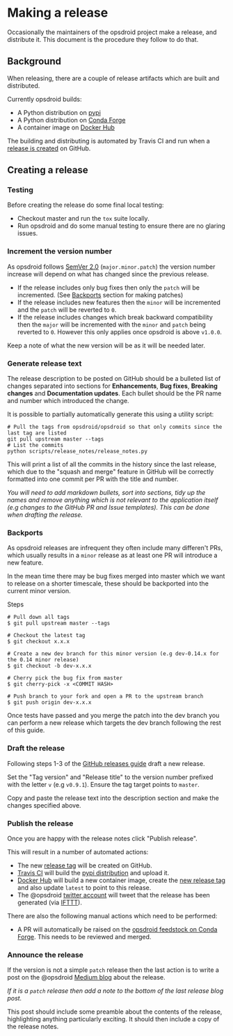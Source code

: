 # Making a release

Occasionally the maintainers of the opsdroid project make a release, and
distribute it.  This document is the procedure they follow to do that.

## Background

When releasing, there are a couple of release artifacts which are built and distributed.

Currently opsdroid builds:

- A Python distribution on [pypi](https://pypi.org/project/opsdroid/)
- A Python distribution on [Conda Forge](https://github.com/conda-forge/opsdroid-feedstock)
- A container image on [Docker Hub](https://hub.docker.com/r/opsdroid/opsdroid/)

The building and distributing is automated by Travis CI and run when a [release is created](https://help.github.com/articles/creating-releases/) on GitHub.

## Creating a release

### Testing

Before creating the release do some final local testing:

- Checkout master and run the `tox` suite locally.
- Run opsdroid and do some manual testing to ensure there are no glaring issues.

### Increment the version number

As opsdroid follows [SemVer 2.0](http://semver.org/) (`major.minor.patch`) the version number increase will depend on what has changed since the previous release.

- If the release includes only bug fixes then only the `patch` will be incremented. (See [Backports](#Backports) section for making patches)
- If the release includes new features then the `minor` will be incremented and the `patch` will be reverted to `0`.
- If the release includes changes which break backward compatibility then the `major` will be incremented with the `minor` and `patch` being reverted to `0`. However this only applies once opsdroid is above `v1.0.0`.

Keep a note of what the new version will be as it will be needed later.

### Generate release text

The release description to be posted on GitHub should be a bulleted list of changes separated into sections for **Enhancements**, **Bug fixes**, **Breaking changes** and **Documentation updates**. Each bullet should be the PR name and number which introduced the change.

It is possible to partially automatically generate this using a utility script:

```shell
# Pull the tags from opsdroid/opsdroid so that only commits since the last tag are listed
git pull upstream master --tags
# List the commits
python scripts/release_notes/release_notes.py
```

This will print a list of all the commits in the history since the last release, which due to the "squash and merge" feature in GitHub will be correctly formatted into one commit per PR with the title and number.

_You will need to add markdown bullets, sort into sections, tidy up the names and remove anything which is not relevant to the application itself (e.g changes to the GitHub PR and Issue templates). This can be done when drafting the release._

### Backports

As opsdroid releases are infrequent they often include many differen't PRs, which usually results in a `minor` release as at least one PR will introduce a new feature.

In the mean time there may be bug fixes merged into master which we want to release on a shorter timescale, these should be backported into the current minor version.

Steps

```console
# Pull down all tags
$ git pull upstream master --tags

# Checkout the latest tag
$ git checkout x.x.x

# Create a new dev branch for this minor version (e.g dev-0.14.x for the 0.14 minor release)
$ git checkout -b dev-x.x.x

# Cherry pick the bug fix from master
$ git cherry-pick -x <COMMIT HASH>

# Push branch to your fork and open a PR to the upstream branch
$ git push origin dev-x.x.x
```

Once tests have passed and you merge the patch into the dev branch you can perform a new release which targets the dev branch following the rest of this guide.

### Draft the release

Following steps 1-3 of the [GitHub releases guide](https://help.github.com/articles/creating-releases/) draft a new release.

Set the "Tag version" and "Release title" to the version number prefixed with the letter `v` (e.g `v0.9.1`). Ensure the tag target points to `master`.

Copy and paste the release text into the description section and make the changes specified above.

### Publish the release

Once you are happy with the release notes click "Publish release".

This will result in a number of automated actions:

- The new [release tag](https://github.com/opsdroid/opsdroid/tags) will be created on GitHub.
- [Travis CI](https://travis-ci.org/opsdroid/opsdroid) will build the [pypi distribution](https://pypi.python.org/pypi/opsdroid) and upload it.
- [Docker Hub](https://hub.docker.com/r/opsdroid/opsdroid/) will build a new container image, create the [new release tag](https://hub.docker.com/r/opsdroid/opsdroid/tags/) and also update `latest` to point to this release.
- The @opsdroid [twitter account](https://twitter.com/opsdroid) will tweet that the release has been generated (via [IFTTT](https://ifttt.com)).

There are also the following manual actions which need to be performed:

- A PR will automatically be raised on the [opsdroid feedstock on Conda Forge](https://github.com/conda-forge/opsdroid-feedstock). This needs to be reviewed and merged.

### Announce the release

If the version is not a simple `patch` release then the last action is to write a post on the @opsdroid [Medium blog](https://medium.com/opsdroid) about the release.

_If it is a `patch` release then add a note to the bottom of the last release blog post._

This post should include some preamble about the contents of the release, highlighting anything particularly exciting. It should then include a copy of the release notes.
